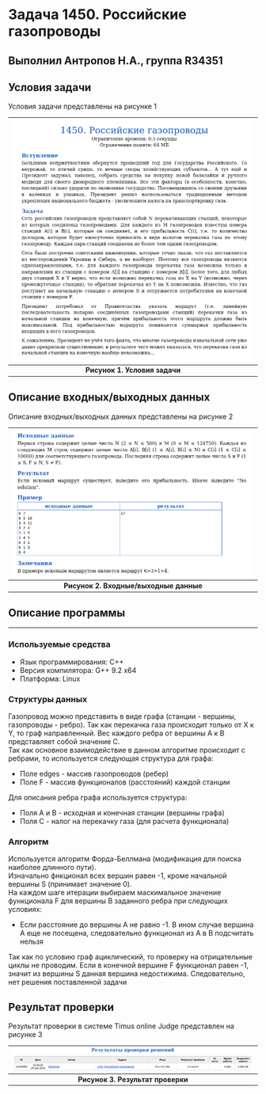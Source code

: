 # Задача 1450. Российские газопроводы
Выполнил Антропов Н.А., группа R34351
---
## Условия задачи

Условия задачи представлены на рисунке 1

| ![Условия задачи](./img/Task.png) |
|:--:|
| <b>Рисунок 1. Условия задачи</b> |

## Описание входных/выходных данных

Описание входных/выходных данных представлены на рисунке 2

| ![Входные и выходные данные](./img/InputOutput.png) |
|:--:|
| <b>Рисунок 2. Входные/выходные данные</b> |

## Описание программы
---
### Используемые средства

* Язык программирования: C++
* Версия компилятора: G++ 9.2 x64
* Платформа: Linux

### Структуры данных

Газопровод можно представить в виде графа (станции - вершины, газопроводы - ребро). Так как перекачка газа происходит только от X к Y, то граф направленный. Вес каждого ребра от вершины A к B представляет собой значение C.<br>
Так как основное взаимодействие в данном алгоритме происходит с ребрами, то используется следующая структура для графа:
* Поле edges - массив газопроводов (ребер)
* Поле F - массив функционалов (расстояний) каждой станции

Для описания ребра графа используется структура:
* Поля А и B - исходная и конечная станции (вершины графа)
* Поля C - налог на перекачку газа (для расчета функционала)

### Алгоритм

Используется алгоритм Форда-Беллмана (модификация для поиска наиболее длинного пути).<br>
Изначально фнкционал всех вершин равен -1, кроме начальной вершины S (принимает значение 0).<br>
На каждом шаге итерации выбираем маскимальное значение функционала F для вершины B заданного ребра при следующих условиях:
* Если расстояние до вершины A не равно -1. В ином случае вершина A еще не посещена, следовательно функционал из A в B подсчитать нельзя

Так как по условию граф ациклический, то проверку на отрицательные циклы не проводим. Если в конечной вершине F функционал равен -1, значит из вершины S данная вершина недостижима. Следовательно, нет решения поставленной задачи

## Результат проверки

Результат проверки в системе Timus online Judge представлен на рисунке 3

| ![Результат проверки](./img/Result.png) |
|:--:|
| <b>Рисунок 3. Результат проверки</b> |
